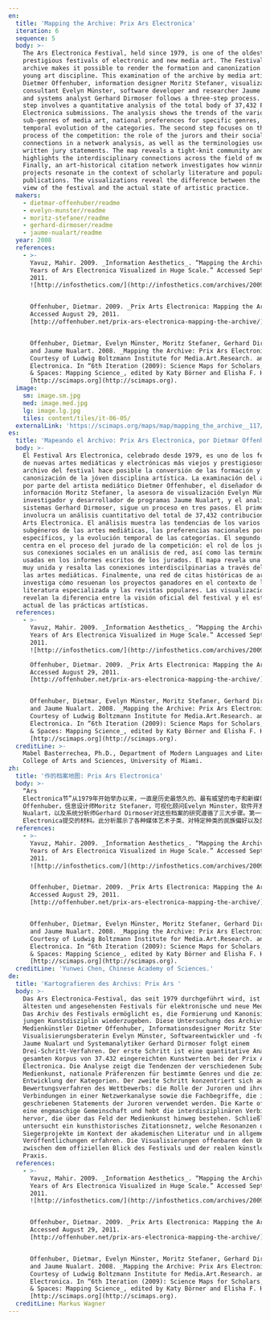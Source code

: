 ```yaml
---
en:
  title: 'Mapping the Archive: Prix Ars Electronica'
  iteration: 6
  sequence: 5
  body: >-
    The Ars Electronica Festival, held since 1979, is one of the oldest and most
    prestigious festivals of electronic and new media art. The Festival’s
    archive makes it possible to render the formation and canonization of the
    young art discipline. This examination of the archive by media artist
    Dietmer Offenhuber, information designer Moritz Stefaner, visualization
    consultant Evelyn Münster, software developer and researcher Jaume Nualart,
    and systems analyst Gerhard Dirmoser follows a three-step process. The first
    step involves a quantitative analysis of the total body of 37,432 Prix Ars
    Electronica submissions. The analysis shows the trends of the various
    sub-genres of media art, national preferences for specific genres, and the
    temporal evolution of the categories. The second step focuses on the jury
    process of the competition: the role of the jurors and their social
    connections in a network analysis, as well as the terminologies used in the
    written jury statements. The map reveals a tight-knit community and
    highlights the interdisciplinary connections across the field of media art.
    Finally, an art-historical citation network investigates how winning
    projects resonate in the context of scholarly literature and popular
    publications. The visualizations reveal the difference between the official
    view of the festival and the actual state of artistic practice.
  makers:
    - dietmar-offenhuber/readme
    - evelyn-munster/readme
    - moritz-stefaner/readme
    - gerhard-dirmoser/readme
    - jaume-nualart/readme
  year: 2008
  references:
    - >-
      Yavuz, Mahir. 2009. _Information Aesthetics_. “Mapping the Archive: 30
      Years of Ars Electronica Visualized in Huge Scale.” Accessed September 21,
      2011.
      ![http://infosthetics.com/](http://infosthetics.com/archives/2009/09/mapping_the_archive_30_years_of_ars_electronica.html).


      Offenhuber, Dietmar. 2009. _Prix Arts Electronica: Mapping the Archive_.
      Accessed August 29, 2011.
      [http://offenhuber.net/prix-ars-electronica-mapping-the-archive/](http://offenhuber.net/prix-ars-electronica-mapping-the-archive/).


      Offenhuber, Dietmar, Evelyn Münster, Moritz Stefaner, Gerhard Dirmoser,
      and Jaume Nualart. 2008. _Mapping the Archive: Prix Ars Electronica_.
      Courtesy of Ludwig Boltzmann Institute for Media.Art.Research. and Ars
      Electronica. In “6th Iteration (2009): Science Maps for Scholars,” _Places
      & Spaces: Mapping Science_, edited by Katy Börner and Elisha F. Hardy.
      [http://scimaps.org](http://scimaps.org).
  image:
    sm: image.sm.jpg
    med: image.med.jpg
    lg: image.lg.jpg
    tiles: content/tiles/it-06-05/
  externalLink: 'https://scimaps.org/maps/map/mapping_the_archive__117/detail'
es:
  title: 'Mapeando el Archivo: Prix Ars Electronica, por Dietmar Offenhuber'
  body: >-
    El Festival Ars Electronica, celebrado desde 1979, es uno de los festivales
    de nuevas artes mediáticas y electrónicas más viejos y prestigiosos. El
    archivo del festival hace posible la conversión de las formación y
    canonización de la jóven disciplina artística. La examinación del archivo
    por parte del artista mediático Dietmer Offenhuber, el diseñador de
    información Moritz Stefaner, la asesora de visualización Evelyn Münster, el
    investigador y desarrollador de programas Jaume Nualart, y el analista de
    sistemas Gerhard Dirmoser, sigue un proceso en tres pasos. El primer paso
    involucra un análisis cuantitativo del total de 37,432 contribuciones a Prix
    Arts Electronica. El análisis muestra las tendencias de los varios
    subgéneros de las artes mediáticas, las preferencias nacionales por géneros
    específicos, y la evolución temporal de las categorías. El segundo paso se
    centra en el proceso del jurado de la competición: el rol de los jurados y
    sus conexiones sociales en un análisis de red, así como las terminologías
    usadas en los informes escritos de los jurados. El mapa revela una comunidad
    muy unida y resalta las conexiones interdiscilpinarias a través del campo de
    las artes mediáticas. Finalmente, una red de citas históricas de arte
    investiga cómo resuenan los proyectos ganadores en el contexto de la
    literatura especializada y las revistas populares. Las visualizaciones
    revelan la diferencia entre la visión oficial del festival y el estado
    actual de las prácticas artísticas.
  references:
    - >-
      Yavuz, Mahir. 2009. _Information Aesthetics_. “Mapping the Archive: 30
      Years of Ars Electronica Visualized in Huge Scale.” Accessed September 21,
      2011.
      ![http://infosthetics.com/](http://infosthetics.com/archives/2009/09/mapping_the_archive_30_years_of_ars_electronica.html).

      Offenhuber, Dietmar. 2009. _Prix Arts Electronica: Mapping the Archive_.
      Accessed August 29, 2011.
      [http://offenhuber.net/prix-ars-electronica-mapping-the-archive/](http://offenhuber.net/prix-ars-electronica-mapping-the-archive/).


      Offenhuber, Dietmar, Evelyn Münster, Moritz Stefaner, Gerhard Dirmoser,
      and Jaume Nualart. 2008. _Mapping the Archive: Prix Ars Electronica_.
      Courtesy of Ludwig Boltzmann Institute for Media.Art.Research. and Ars
      Electronica. In “6th Iteration (2009): Science Maps for Scholars,” _Places
      & Spaces: Mapping Science_, edited by Katy Börner and Elisha F. Hardy.
      [http://scimaps.org](http://scimaps.org).
  creditLine: >-
    Mabel Basterrechea, Ph.D., Department of Modern Languages and Literatures,
    College of Arts and Sciences, University of Miami.
zh:
  title: '作的档案地图: Prix Ars Electronica'
  body: >-
    “Ars
    Electronica节”从1979年开始举办以来，一直是历史最悠久的、最有威望的电子和新媒体艺术节。艺术节的档案使得那些年轻的艺术学科得以形成并被推崇。媒体艺术家Dietmer
    Offenhuber，信息设计师Moritz Stefaner，可视化顾问Evelyn Münster，软件开发者与研究者Jaume
    Nualart，以及系统分析师Gerhard Dirmoser对这些档案的研究遵循了三大步骤。第一步，定量分析37,432个由Prix Ars
    Electronica提交的材料。此分析展示了各种媒体艺术子类、对特定种类的民族偏好以及类别的时间演化等的趋势。第二步集中在陪审团召集令的竞争上：陪审员角色和他们在网络分析中的社会联系，以及在书面陪审团声明中专有名词的选择。此地图揭示了一个紧密连接的团体并强调了媒体艺术领域的跨学科联系。第三部，艺术史引用网络研究了获胜项目是如何与学术作品以及大众刊物的内容相联系的。这一可视化展示了艺术节的官方认知和艺术实践的真实状态之间的差异。
  references:
    - >-
      Yavuz, Mahir. 2009. _Information Aesthetics_. “Mapping the Archive: 30
      Years of Ars Electronica Visualized in Huge Scale.” Accessed September 21,
      2011.
      ![http://infosthetics.com/](http://infosthetics.com/archives/2009/09/mapping_the_archive_30_years_of_ars_electronica.html).


      Offenhuber, Dietmar. 2009. _Prix Arts Electronica: Mapping the Archive_.
      Accessed August 29, 2011.
      [http://offenhuber.net/prix-ars-electronica-mapping-the-archive/](http://offenhuber.net/prix-ars-electronica-mapping-the-archive/).


      Offenhuber, Dietmar, Evelyn Münster, Moritz Stefaner, Gerhard Dirmoser,
      and Jaume Nualart. 2008. _Mapping the Archive: Prix Ars Electronica_.
      Courtesy of Ludwig Boltzmann Institute for Media.Art.Research. and Ars
      Electronica. In “6th Iteration (2009): Science Maps for Scholars,” _Places
      & Spaces: Mapping Science_, edited by Katy Börner and Elisha F. Hardy.
      [http://scimaps.org](http://scimaps.org).
  creditLine: 'Yunwei Chen, Chinese Academy of Sciences.'
de:
  title: 'Kartografieren des Archivs: Prix Ars '
  body: >-
    Das Ars Electronica-Festival, das seit 1979 durchgeführt wird, ist eines der
    ältesten und angesehensten Festivals für elektronische und neue Medienkunst.
    Das Archiv des Festivals ermöglicht es, die Formierung und Kanonisierung der
    jungen Kunstdisziplin wiederzugeben. Diese Untersuchung des Archivs durch
    Medienkünstler Dietmer Offenhuber, Informationsdesigner Moritz Stefaner,
    Visualisierungsberaterin Evelyn Münster, Softwareentwickler und -forscher
    Jaume Nualart und Systemanalytiker Gerhard Dirmoser folgt einem
    Drei-Schritt-Verfahren. Der erste Schritt ist eine quantitative Analyse des
    gesamten Korpus von 37.432 eingereichten Kunstwerten bei der Prix Ars
    Electronica. Die Analyse zeigt die Tendenzen der verschiedenen Subgenres der
    Medienkunst, nationale Präferenzen für bestimmte Genres und die zeitliche
    Entwicklung der Kategorien. Der zweite Schritt konzentriert sich auf das
    Bewertungsverfahren des Wettbewerbs: die Rolle der Juroren und ihre sozialen
    Verbindungen in einer Netzwerkanalyse sowie die Fachbegriffe, die in den
    geschriebenen Statements der Juroren verwendet werden. Die Karte offenbart
    eine engmaschige Gemeinschaft und hebt die interdisziplinären Verbindungen
    hervor, die über das Feld der Medienkunst hinweg bestehen. Schließlich
    untersucht ein kunsthistorisches Zitationsnetz, welche Resonanzen die
    Siegerprojekte im Kontext der akademischen Literatur und in allgemeinen
    Veröffentlichungen erfahren. Die Visualisierungen offenbaren den Unterschied
    zwischen dem offiziellen Blick des Festivals und der realen künstlerischen
    Praxis.
  references:
    - >-
      Yavuz, Mahir. 2009. _Information Aesthetics_. “Mapping the Archive: 30
      Years of Ars Electronica Visualized in Huge Scale.” Accessed September 21,
      2011.
      ![http://infosthetics.com/](http://infosthetics.com/archives/2009/09/mapping_the_archive_30_years_of_ars_electronica.html).


      Offenhuber, Dietmar. 2009. _Prix Arts Electronica: Mapping the Archive_.
      Accessed August 29, 2011.
      [http://offenhuber.net/prix-ars-electronica-mapping-the-archive/](http://offenhuber.net/prix-ars-electronica-mapping-the-archive/).


      Offenhuber, Dietmar, Evelyn Münster, Moritz Stefaner, Gerhard Dirmoser,
      and Jaume Nualart. 2008. _Mapping the Archive: Prix Ars Electronica_.
      Courtesy of Ludwig Boltzmann Institute for Media.Art.Research. and Ars
      Electronica. In “6th Iteration (2009): Science Maps for Scholars,” _Places
      & Spaces: Mapping Science_, edited by Katy Börner and Elisha F. Hardy.
      [http://scimaps.org](http://scimaps.org).
  creditLine: Markus Wagner
---
```

